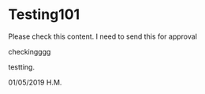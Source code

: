 # Testing101

Please check this content. I need to send this for approval

checkingggg 

testting.


01/05/2019 H.M.
